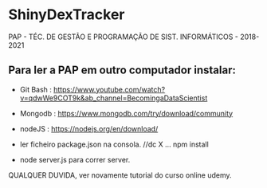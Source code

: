 # ShinyDexTracker
 PAP - TÉC. DE GESTÃO E PROGRAMAÇÃO DE SIST. INFORMÁTICOS - 2018-2021


## Para ler a PAP em outro computador instalar: 

- Git Bash : https://www.youtube.com/watch?v=qdwWe9COT9k&ab_channel=BecomingaDataScientist

- Mongodb : https://www.mongodb.com/try/download/community

- nodeJS : https://nodejs.org/en/download/

- ler ficheiro package.json na consola. //dc X ... npm install

- node server.js para correr server.


QUALQUER DUVIDA, ver novamente tutorial do curso online udemy.